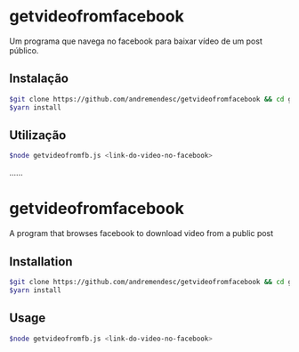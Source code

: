 # getvideofromfacebook

Um programa que navega no facebook para baixar vídeo de um post público.

## Instalação
```bash
$git clone https://github.com/andremendesc/getvideofromfacebook && cd getvideofromfacebook
$yarn install
```

## Utilização
```bash
$node getvideofromfb.js <link-do-video-no-facebook>
```
......
# getvideofromfacebook

A program that browses facebook to download video from a public post

## Installation
```bash
$git clone https://github.com/andremendesc/getvideofromfacebook && cd getvideofromfacebook
$yarn install
```

## Usage
```bash
$node getvideofromfb.js <link-do-video-no-facebook>
```
